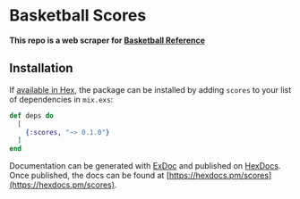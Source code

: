 # Basketball Scores

**This repo is a web scraper for [Basketball Reference](https://www.basketball-reference.com)**

## Installation

If [available in Hex](https://hex.pm/docs/publish), the package can be installed
by adding `scores` to your list of dependencies in `mix.exs`:

```elixir
def deps do
  [
    {:scores, "~> 0.1.0"}
  ]
end
```

Documentation can be generated with [ExDoc](https://github.com/elixir-lang/ex_doc)
and published on [HexDocs](https://hexdocs.pm). Once published, the docs can
be found at [https://hexdocs.pm/scores](https://hexdocs.pm/scores).

